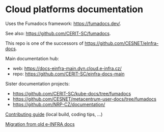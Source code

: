 # Cloud platforms documentation

Uses the Fumadocs framework: https://fumadocs.dev/.

See also: https://github.com/CERIT-SC/fumadocs.

This repo is one of the successors of https://github.com/CESNET/eInfra-docs.

Main documentation hub:
- web: https://docs-einfra-main.dyn.cloud.e-infra.cz/
- repo: https://github.com/CERIT-SC/einfra-docs-main

Sister documentation projects:
- https://github.com/CERIT-SC/kube-docs/tree/fumadocs
- https://github.com/CESNET/metacentrum-user-docs/tree/fumadocs
- https://github.com/NRP-CZ/documentation/


[Contributing guide](./CONTRIBUTING.md) (local build, coding tips, ...)

[Migration from old e-INFRA docs](./einfra-docs-migration/einfra-docs-migration.md)
